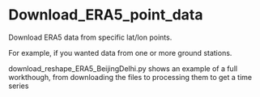 # Download_ERA5_point_data
Download ERA5 data from specific lat/lon points.

For example, if you wanted data from one or more ground stations.

download_reshape_ERA5_BeijingDelhi.py shows an example of a full workthough, from downloading the files to processing them to get a time series
